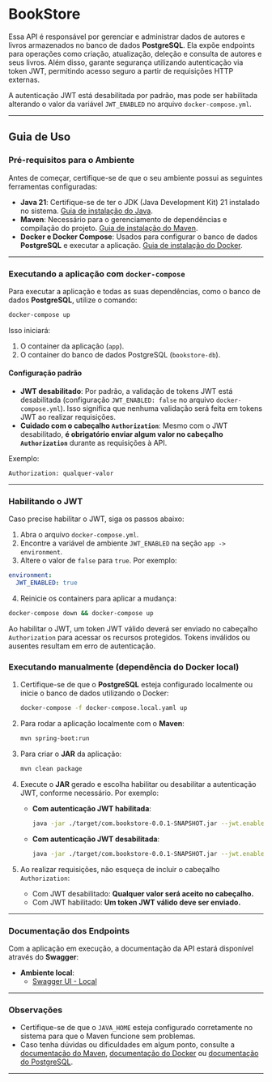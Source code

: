 # BookStore

Essa API é responsável por gerenciar e administrar dados de autores e livros armazenados no banco de dados **PostgreSQL**. Ela expõe endpoints para operações como criação, atualização, deleção e consulta de autores e seus livros. Além disso, garante segurança utilizando autenticação via token JWT, permitindo acesso seguro a partir de requisições HTTP externas.

A autenticação JWT está desabilitada por padrão, mas pode ser habilitada alterando o valor da variável `JWT_ENABLED` no arquivo `docker-compose.yml`.

---

## Guia de Uso

### Pré-requisitos para o Ambiente

Antes de começar, certifique-se de que o seu ambiente possui as seguintes ferramentas configuradas:

- **Java 21**: Certifique-se de ter o JDK (Java Development Kit) 21 instalado no sistema. [Guia de instalação do Java](https://openjdk.org/install/).
- **Maven**: Necessário para o gerenciamento de dependências e compilação do projeto. [Guia de instalação do Maven](https://maven.apache.org/install.html).
- **Docker e Docker Compose**: Usados para configurar o banco de dados **PostgreSQL** e executar a aplicação. [Guia de instalação do Docker](https://docs.docker.com/get-docker/).

---

### Executando a aplicação com `docker-compose`

Para executar a aplicação e todas as suas dependências, como o banco de dados **PostgreSQL**, utilize o comando:

```bash
docker-compose up
```

Isso iniciará:
1. O container da aplicação (`app`).
2. O container do banco de dados PostgreSQL (`bookstore-db`).

#### Configuração padrão

- **JWT desabilitado**: Por padrão, a validação de tokens JWT está desabilitada (configuração `JWT_ENABLED: false` no arquivo `docker-compose.yml`). Isso significa que nenhuma validação será feita em tokens JWT ao realizar requisições.
- **Cuidado com o cabeçalho `Authorization`**: Mesmo com o JWT desabilitado, **é obrigatório enviar algum valor no cabeçalho `Authorization`** durante as requisições à API.

Exemplo:
```http
Authorization: qualquer-valor
```

---

### Habilitando o JWT

Caso precise habilitar o JWT, siga os passos abaixo:

1. Abra o arquivo `docker-compose.yml`.
2. Encontre a variável de ambiente `JWT_ENABLED` na seção `app -> environment`.
3. Altere o valor de `false` para `true`. Por exemplo:

```yaml
environment:
  JWT_ENABLED: true
```

4. Reinicie os containers para aplicar a mudança:

```bash
docker-compose down && docker-compose up
```

Ao habilitar o JWT, um token JWT válido deverá ser enviado no cabeçalho `Authorization` para acessar os recursos protegidos. Tokens inválidos ou ausentes resultam em erro de autenticação.


### Executando manualmente (dependência do Docker local)

1. Certifique-se de que o **PostgreSQL** esteja configurado localmente ou inicie o banco de dados utilizando o Docker:
   ```bash
   docker-compose -f docker-compose.local.yaml up
   ```

2. Para rodar a aplicação localmente com o **Maven**:
   ```bash
   mvn spring-boot:run
   ```

3. Para criar o **JAR** da aplicação:
   ```bash
   mvn clean package
   ```

4. Execute o **JAR** gerado e escolha habilitar ou desabilitar a autenticação JWT, conforme necessário. Por exemplo:
   - **Com autenticação JWT habilitada**:
     ```bash
     java -jar ./target/com.bookstore-0.0.1-SNAPSHOT.jar --jwt.enabled=true
     ```
   - **Com autenticação JWT desabilitada**:
     ```bash
     java -jar ./target/com.bookstore-0.0.1-SNAPSHOT.jar --jwt.enabled=false
     ```
5. Ao realizar requisições, não esqueça de incluir o cabeçalho `Authorization`:
    - Com JWT desabilitado: **Qualquer valor será aceito no cabeçalho.**
    - Com JWT habilitado: **Um token JWT válido deve ser enviado.**

---

### Documentação dos Endpoints

Com a aplicação em execução, a documentação da API estará disponível através do **Swagger**:

- **Ambiente local**:
    - [Swagger UI - Local](http://localhost:8080/bookstore-api/swagger-ui/index.html)

---

### Observações

- Certifique-se de que o `JAVA_HOME` esteja configurado corretamente no sistema para que o Maven funcione sem problemas.
- Caso tenha dúvidas ou dificuldades em algum ponto, consulte a [documentação do Maven](https://maven.apache.org/guides/index.html), [documentação do Docker](https://docs.docker.com/) ou [documentação do PostgreSQL](https://www.postgresql.org/docs/).

---

